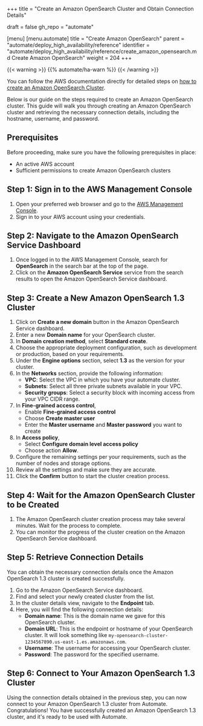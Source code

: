 +++
title = "Create an Amazon OpenSearch Cluster and Obtain Connection Details"

draft = false
gh_repo = "automate"

[menu]
  [menu.automate]
    title = "Create Amazon OpenSearch"
    parent = "automate/deploy_high_availability/reference"
    identifier = "automate/deploy_high_availability/reference/create_amazon_opensearch.md Create Amazon OpenSearch"
    weight = 204
+++

{{< warning >}}
{{% automate/ha-warn %}}
{{< /warning >}}

You can follow the AWS documentation directly for detailed steps on [how to create an Amazon OpenSearch Cluster](https://docs.aws.amazon.com/opensearch-service/latest/developerguide/createupdatedomains.html).

Below is our guide on the steps required to create an Amazon OpenSearch cluster. This guide will walk you through creating an Amazon OpenSearch cluster and retrieving the necessary connection details, including the hostname, username, and password.

## Prerequisites

Before proceeding, make sure you have the following prerequisites in place:

- An active AWS account
- Sufficient permissions to create Amazon OpenSearch clusters

## Step 1: Sign in to the AWS Management Console

1. Open your preferred web browser and go to the [AWS Management Console](https://console.aws.amazon.com/).
1. Sign in to your AWS account using your credentials.

## Step 2: Navigate to the Amazon OpenSearch Service Dashboard

1. Once logged in to the AWS Management Console, search for **OpenSearch** in the search bar at the top of the page.
1. Click on the **Amazon OpenSearch Service** service from the search results to open the Amazon OpenSearch Service dashboard.

## Step 3: Create a New Amazon OpenSearch 1.3 Cluster

1. Click on **Create a new domain** button in the Amazon OpenSearch Service dashboard.
1. Enter a new **Domain name** for your OpenSearch cluster.
1. In **Domain creation method**, select **Standard create**.
1. Choose the appropriate deployment configuration, such as development or production, based on your requirements.
1. Under the **Engine options** section, select **1.3** as the version for your cluster.
1. In the **Networks** section, provide the following information:
   - **VPC**: Select the VPC in which you have your automate cluster.
   - **Subnets**: Select all three private subnets available in your VPC.
   - **Security groups**: Select a security block with incoming access from your VPC CIDR range.
1. In **Fine-grained access control**,
   - Enable **Fine-grained access control**
   - Choose **Create master user**
   - Enter the **Master username** and **Master password** you want to create
1. In **Access policy**,
   - Select **Configure domain level access policy**
   - Choose action **Allow**.
1. Configure the remaining settings per your requirements, such as the number of nodes and storage options.
1. Review all the settings and make sure they are accurate.
1. Click the **Confirm** button to start the cluster creation process.

## Step 4: Wait for the Amazon OpenSearch Cluster to be Created

1. The Amazon OpenSearch cluster creation process may take several minutes. Wait for the process to complete.
1. You can monitor the progress of the cluster creation on the Amazon OpenSearch Service dashboard.

## Step 5: Retrieve Connection Details

You can obtain the necessary connection details once the Amazon OpenSearch 1.3 cluster is created successfully.

1. Go to the Amazon OpenSearch Service dashboard.
1. Find and select your newly created cluster from the list.
1. In the cluster details view, navigate to the **Endpoint** tab.
1. Here, you will find the following connection details:
   - **Domain name**: This is the domain name we gave for this OpenSearch cluster.
   - **Domain URL**: This is the endpoint or hostname of your OpenSearch cluster. It will look something like `my-opensearch-cluster-1234567890.us-east-1.es.amazonaws.com`.
   - **Username**: The username for accessing your OpenSearch cluster.
   - **Password**: The password for the specified username.

## Step 6: Connect to Your Amazon OpenSearch 1.3 Cluster

Using the connection details obtained in the previous step, you can now connect to your Amazon OpenSearch 1.3 cluster from Automate.
Congratulations! You have successfully created an Amazon OpenSearch 1.3 cluster, and it's ready to be used with Automate.
